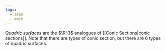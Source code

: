 ```yaml
---
tags:
  - atom
  - math
---
```

*Quadric surfaces* are the $\R^3$ analogues of [[Conic Sections|conic sections]]. Note that there are types of conic section, but there are 6 types of quadric surfaces.